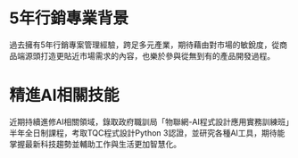# 5年行銷專業背景
過去擁有5年行銷專案管理經驗，跨足多元產業，期待藉由對市場的敏銳度，從商品端源頭打造更貼近市場需求的內容，也樂於參與從無到有的產品開發過程。

# 精進AI相關技能
近期持續進修AI相關領域，錄取政府職訓局「物聯網-AI程式設計應用實務訓練班」半年全日制課程，考取TQC程式設計Python 3認證，並研究各種AI工具，期待能掌握最新科技趨勢並輔助工作與生活更加智慧化。


<!--
**wanlu937/wanlu937** is a ✨ _special_ ✨ repository because its `README.md` (this file) appears on your GitHub profile.

Here are some ideas to get you started:

- 🔭 I’m currently working on ...
- 🌱 I’m currently learning ...
- 👯 I’m looking to collaborate on ...
- 🤔 I’m looking for help with ...
- 💬 Ask me about ...
- 📫 How to reach me: ...
- 😄 Pronouns: ...
- ⚡ Fun fact: ...
-->
